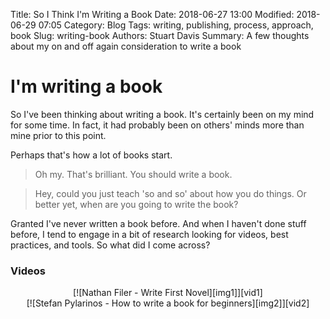 Title: So I Think I'm Writing a Book
Date: 2018-06-27 13:00
Modified: 2018-06-29 07:05
Category: Blog
Tags: writing, publishing, process, approach, book
Slug: writing-book
Authors: Stuart Davis
Summary: A few thoughts about my on and off again consideration to write a book

# I'm writing a book

So I've been thinking about writing a book. It's certainly been on my mind for some time. In fact, it had probably been on others' minds more than mine prior to this point.

Perhaps that's how a lot of books start.
>Oh my. That's brilliant. You should write a book.

>Hey, could you just teach 'so and so' about how you do things. Or better yet, when are you going to write the book?

Granted I've never written a book before. And when I haven't done stuff before, I tend to engage in a bit of research looking for videos, best practices, and tools. So what did I come across?

### Videos

<center>
[![Nathan Filer - Write First Novel][img1]][vid1]

[img1]: ./media/NMQGa6grfeE.png
[vid1]: http://www.youtube.com/watch?v=NMQGa6grfeE "Nathan Filer - Write First Novel"
</center>

<center>
[![Stefan Pylarinos - How to write a book for beginners][img2]][vid2]

[img2]: ./media/fCRCQdg1HaE.png
[vid2]: http://www.youtube.com/watch?v=fCRCQdg1HaE "Stefan Pylarinos - How to write a book for beginners"
</center>
